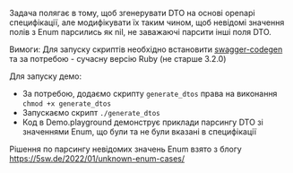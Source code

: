 Задача полягає в тому, щоб згенерувати DTO на основі openapi специфікації, але модифікувати їх таким чином, щоб невідомі значення полів з Enum парсились як nil, не заважаючі парсити інші поля DTO.

Вимоги: 
Для запуску скриптів необхідно встановити [swagger-codegen](https://github.com/swagger-api/swagger-codegen#os-x-users) та за потребою - сучасну версію Ruby (не старше 3.2.0)

Для запуску демо:
- За потребою, додаємо скрипту `generate_dtos` права на виконання `chmod +x generate_dtos`
- Запускаємо скрипт `./generate_dtos`
- Код в Demo.playground демонструє приклади парсингу DTO зі значеннями Enum, що були та не були вказані в специфікації

Рішення по парсингу невідомих значень Enum взято з блогу
https://5sw.de/2022/01/unknown-enum-cases/
